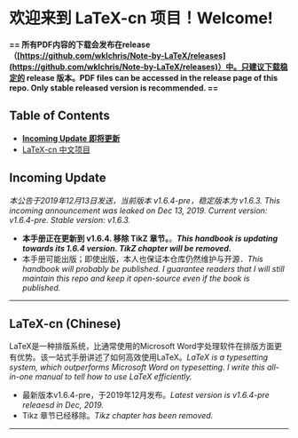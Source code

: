 # 欢迎来到 LaTeX-cn 项目！Welcome!

**== 所有PDF内容的下载会发布在release（[https://github.com/wklchris/Note-by-LaTeX/releases](https://github.com/wklchris/Note-by-LaTeX/releases)）中。只建议下载稳定的 release 版本。PDF files can be accessed in the release page of this repo. Only stable released version is recommended. ==**

## Table of Contents

   * [**Incoming Update 即将更新**](#incoming-update)
   * [LaTeX-cn 中文项目](#latex-cn-chinese)


## Incoming Update

*本公告于2019年12月13日发送，当前版本 v1.6.4-pre，稳定版本为 v1.6.3. This incoming announcement was leaked on Dec 13, 2019. Current version: v1.6.4-pre. Stable version: v1.6.3.*

- **本手册正在更新到 v1.6.4. 移除 TikZ 章节。**。*__This handbook is updating towards its 1.6.4 version. TikZ chapter will be removed.__*
- 本手册可能出版；即使出版，本人也保证本仓库仍然维护与开源．*This handbook will probably be published. I guarantee readers that I will still maintain this repo and keep it open-source even if the book is published.* 

***

## LaTeX-cn (Chinese)

LaTeX是一种排版系统，比通常使用的Microsoft Word字处理软件在排版方面更有优势。该一站式手册讲述了如何高效使用LaTeX。*LaTeX is a typesetting system, which outperforms Microsoft Word on typesetting. I write this all-in-one manual to tell how to use LaTeX efficiently.*

- 最新版本v1.6.4-pre，于2019年12月发布。*Latest version is v1.6.4-pre releaesd in Dec, 2019.*
- Tikz 章节已经移除。*Tikz chapter has been removed.*
***
